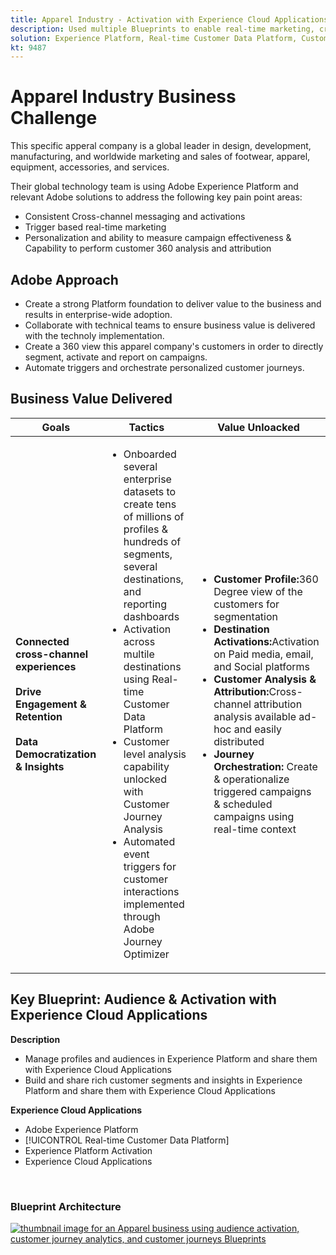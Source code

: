 ```yaml
---
title: Apparel Industry - Activation with Experience Cloud Applications
description: Used multiple Blueprints to enable real-time marketing, cross-channel activation, & cross-channel analytics.
solution: Experience Platform, Real-time Customer Data Platform, Customer Journey Analytics, Journey Orchestration
kt: 9487
---
```


# Apparel Industry Business Challenge

This specific apperal company is a global leader in design, development, manufacturing, and worldwide marketing and sales of footwear, apparel, equipment, accessories, and services. 

Their global technology team is using Adobe Experience Platform and relevant Adobe solutions to address the following key pain point areas:

* Consistent Cross-channel messaging and activations
* Trigger based real-time marketing
* Personalization and ability to measure campaign effectiveness & Capability to perform customer 360 analysis and attribution 

## Adobe Approach

* Create a strong Platform foundation to deliver value to the business and results in enterprise-wide adoption.
* Collaborate with technical teams to ensure business value is delivered with the technoly implementation.
* Create a 360 view this apparel company's customers in order to directly segment, activate and report on campaigns.
* Automate triggers and orchestrate personalized customer journeys.  

## Business Value Delivered

| Goals | Tactics| Value Unloacked|
|---|---|---|
| **Connected cross-channel experiences**<br></br>**Drive Engagement & Retention**<br></br>**Data Democratization & Insights**</ul> | <ul><li>Onboarded several enterprise datasets to create tens of millions of profiles & hundreds of segments, several destinations, and reporting dashboards</li><li>Activation across multile destinations using Real-time Customer Data Platform</li><li>Customer level analysis capability unlocked with Customer Journey Analysis</li><li>Automated event triggers for customer interactions implemented through Adobe Journey Optimizer</li></ul>                               | <ul><li><strong> Customer Profile:</strong>360 Degree view of the customers for segmentation</li><li><strong>Destination Activations:</strong>Activation on Paid media, email, and Social platforms</li><li><strong>Customer Analysis & Attribution:</strong>Cross-channel attribution analysis available ad-hoc and easily distributed<li><strong>Journey Orchestration:</strong> Create & operationalize triggered campaigns & scheduled campaigns using real-time context</li></ul>    |

## Key Blueprint: Audience & Activation with Experience Cloud Applications

<strong>Description</strong>
<ul><li>Manage profiles and audiences in Experience Platform and share them with Experience Cloud Applications</li><li>Build and share rich customer segments and insights in Experience Platform and share them with Experience Cloud Applications</li></ul> 

<strong>Experience Cloud Applications</strong>
<ul><li>Adobe Experience Platform</li><li>[!UICONTROL Real-time Customer Data Platform]</li><li>Experience Platform Activation</li><li>Experience Cloud Applications</li></ul> 
<br>

### Blueprint Architecture

<a href="https://experienceleague.adobe.com/docs/blueprints-learn/architecture/audience-activation/platform-and-applications.html?lang=en"><img alt="thumbnail image for an Apparel business using audience activation, customer journey analytics, and customer journeys Blueprints" src="https://experienceleague.adobe.com/docs/blueprints-learn/assets/aep+apps_vertical.svg?lang=en"/></a>
    



